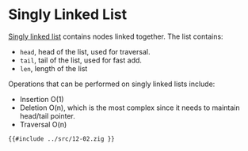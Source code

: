 # Singly Linked List

[Singly linked list] contains nodes linked together. The list contains:
- `head`, head of the list, used for traversal.
- `tail`, tail of the list, used for fast add.
- `len`, length of the list

Operations that can be performed on singly linked lists include:
- Insertion O(1)
- Deletion O(n), which is the most complex since it needs to maintain head/tail pointer.
- Traversal O(n)

```zig
{{#include ../src/12-02.zig }}
```

[Singly linked list]: https://en.wikipedia.org/wiki/Linked_list
